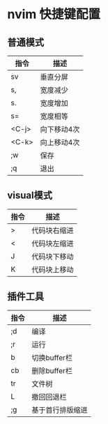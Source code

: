 # nvim 快捷键配置

## 普通模式
|指令|描述|
|----|----|
|sv|垂直分屏|
|s,|宽度减少|
|s.|宽度增加|
|s=|宽度相等|
|\<C-j\>|向下移动4次|
|\<C-k\>|向上移动4次|
|;w|保存|
|;q|退出|

## visual模式
|指令|描述|
|----|----|
|\>|代码块右缩进|
|\<|代码块左缩进|
|J |代码块下移动|
|K |代码块上移动|

## 插件工具
|指令|描述|
|----|----|
|;d|编译|
|;r|运行|
|b|切换buffer栏|
|cb|删除buffer栏|
|tr|文件树|
|L|撤回回退栏|
|;g|基于首行排版缩进|
